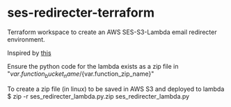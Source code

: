# ses-redirecter-terraform
Terraform workspace to create an AWS SES-S3-Lambda email redirecter environment.

Inspired by [this](https://aws.amazon.com/blogs/messaging-and-targeting/forward-incoming-email-to-an-external-destination/)

Ensure the python code for the lambda exists as a zip file in "${var.function_bucket_name}/${var.function_zip_name}"

To create a zip file (in linux) to be saved in AWS S3 and deployed to lambda
 $ zip -r ses_redirecter_lambda.py.zip ses_redirecter_lambda.py